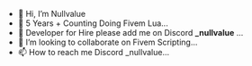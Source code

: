 - 👋 Hi, I’m Nullvalue
- 👀 5 Years + Counting Doing Fivem Lua...
- 🌱 Developer for Hire please add me on Discord **_nullvalue** ...
- 💞️ I’m looking to collaborate on Fivem Scripting...
- 📫 How to reach me Discord _nullvalue...

<!---
OmiJod/OmiJod is a ✨ special ✨ repository because its `README.md` (this file) appears on your GitHub profile.
You can click the Preview link to take a look at your changes.
--->
